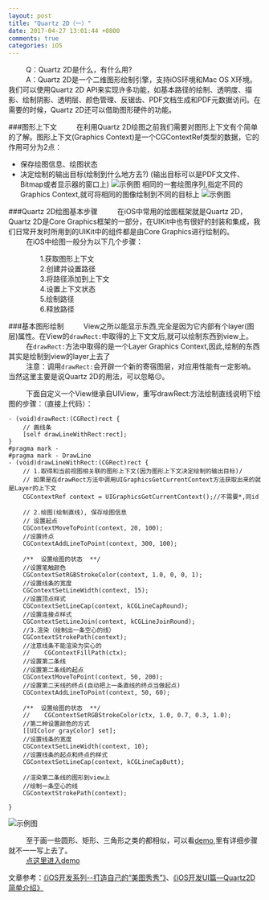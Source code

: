 ```yaml
---
layout: post
title: "Quartz 2D（一）"
date: 2017-04-27 13:01:44 +0800
comments: true
categories: iOS
---
```

     Q：Quartz 2D是什么，有什么用?<br/>     A：Quartz 2D是一个二维图形绘制引擎，支持iOS环境和Mac OS X环境。<!--more-->我们可以使用Quartz 2D API来实现许多功能，如基本路径的绘制、透明度、描影、绘制阴影、透明层、颜色管理、反锯齿、PDF文档生成和PDF元数据访问。在需要的时候，Quartz 2D还可以借助图形硬件的功能。

###图形上下文
     在利用Quartz 2D绘图之前我们需要对图形上下文有个简单的了解。图形上下文(Graphics Context)是一个CGContextRef类型的数据，它的作用可分为2点：

- 保存绘图信息、绘图状态
- 决定绘制的输出目标(绘制到什么地⽅去?) (输出目标可以是PDF⽂文件、Bitmap或者显示器的窗口上)
![示例图](http://images.cnitblog.com/i/450136/201406/092233140776524.png)
相同的⼀套绘图序列,指定不同的Graphics Context,就可将相同的图像绘制到不同的目标上 
![示例图](http://images.cnitblog.com/i/450136/201406/092235089676225.png)

###Quartz 2D绘图基本步骤
     在iOS中常用的绘图框架就是Quartz 2D，Quartz 2D是Core Graphics框架的一部分，在UIKit中也有很好的封装和集成，我们日常开发时所用到的UIKit中的组件都是由Core Graphics进行绘制的。<br/>     在iOS中绘图一般分为以下几个步骤：

         1.获取图形上下文<br/>         2.创建并设置路径<br/>         3.将路径添加到上下文<br/>         4.设置上下文状态<br/>         5.绘制路径<br/>         6.释放路径

###基本图形绘制
     View之所以能显示东西,完全是因为它内部有个layer(图层)属性。在View的```drawRect:```中取得的上下⽂文后,就可以绘制东西到view上。<br/>     在```drawRect:```方法中取得的是一个Layer Graphics Context,因此,绘制的东西其实是绘制到view的layer上去了<br/>     注意：调用```drawRect:```会开辟一个新的寄宿图层，对应用性能有一定影响。当然这里主要是说Quartz 2D的用法，可以忽略😑。


     下面自定义一个View继承自UIView，重写drawRect:方法绘制直线说明下绘图的步骤：（直接上代码）：
     

```
- (void)drawRect:(CGRect)rect {
    // 画线条
    [self drawLineWithRect:rect];
}
#pragma mark -
#pragma mark - DrawLine
- (void)drawLineWithRect:(CGRect)rect {
    // 1.取得和当前视图相关联的图形上下文(因为图形上下文决定绘制的输出目标)/
    // 如果是在drawRect方法中调用UIGraphicsGetCurrentContext方法获取出来的就是Layer的上下文
    CGContextRef context = UIGraphicsGetCurrentContext();//不需要*,同id
    
    // 2.绘图(绘制直线), 保存绘图信息
    // 设置起点
    CGContextMoveToPoint(context, 20, 100);
    //设置终点
    CGContextAddLineToPoint(context, 300, 100);
    
    /**  设置绘图的状态  **/
    //设置笔触颜色
    CGContextSetRGBStrokeColor(context, 1.0, 0, 0, 1);
    //设置线条的宽度
    CGContextSetLineWidth(context, 15);
    //设置顶点样式
    CGContextSetLineCap(context, kCGLineCapRound);
    //设置连接点样式
    CGContextSetLineJoin(context, kCGLineJoinRound);
    //3.渲染（绘制出一条空心的线）
    CGContextStrokePath(context);
    //注意线条不能渲染为实心的
    //    CGContextFillPath(ctx);
    //设置第二条线
    //设置第二条线的起点
    CGContextMoveToPoint(context, 50, 200);
    //设置第二天线的终点(自动把上一条直线的终点当做起点)
    CGContextAddLineToPoint(context, 50, 60);
    
    /**  设置绘图的状态  **/
    //    CGContextSetRGBStrokeColor(ctx, 1.0, 0.7, 0.3, 1.0);
    //第二种设置颜色的方式
    [[UIColor grayColor] set];
    //设置线条的宽度
    CGContextSetLineWidth(context, 10);
    //设置线条的起点和终点的样式
    CGContextSetLineCap(context, kCGLineCapButt);
    
    //渲染第二条线的图形到view上
    //绘制一条空心的线
    CGContextStrokePath(context);

}
```
![示例图](https://haifengwei.github.io/images/iOS/Snip20170427_3.png)

     至于画一些圆形、矩形、三角形之类的都相似，可以看[demo](https://github.com/HaiFengWei/Quartz2D_Demo),里有详细步骤就不一一写上去了。<br/>     [点这里进入demo](https://github.com/HaiFengWei/Quartz2D_Demo)

文章参考：[《iOS开发系列--打造自己的“美图秀秀”》](http://www.cnblogs.com/kenshincui/p/3959951.html#basicDraw)、[《iOS开发UI篇—Quartz2D简单介绍》](http://www.cnblogs.com/wendingding/p/3778940.html)


         
